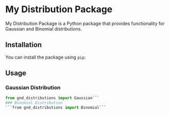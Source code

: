 # My Distribution Package

My Distribution Package is a Python package that provides functionality for Gaussian and Binomial distributions.

## Installation

You can install the package using `pip`:
## Usage

### Gaussian Distribution

```python
from gnd_distributions import Gaussian```
### Binomial Distribution
```from gnd_distributions import Binomial```
